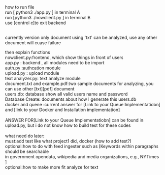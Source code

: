 how to run file <br>
run [ python3 ./app.py ] in terminal A <br>
run [python3 ./nowclient.py ] in terminal B <br>
use [control c]to exit backend<br><br>

currently version only document using 'txt' can be analyzed, use any other document will cuase failure<br>

then explain functions <br>
nowclient.py:frontend, which show things in front of users <br>
app.py : backend , all modules need to be import<br>
auth.py :authcation module<br>
upload.py : upload module<br>
text analyzer.py: text analyze module<br>
document.txt and example.pdf:two sample documents for analyzing, you can use other [txt][pdf] document <br>
users.db: database show all valid users name and password <br>
Database Create: documents about how I generate this users.db<br>
docker and quene :current answer for [Link to your Queue Implementatiobn] and [link to your Docker and Installation implementation]<br><br>
ANSWER FOR[Link to your Queue Implementatiobn] can be found in upload.py, but i do not know how to build test for these codes<br><br>
what need do later:<br>
must:add test like what project1 did, docker (how to add test?)<br>
optional:how to do with feed ingester such as [Keywords within paragraphs should be searchable<br>
in government opendata, wikipedia and media organizations, e.g., NYTimes ]<br>
optional:how to make more fit analyze for text<br>


